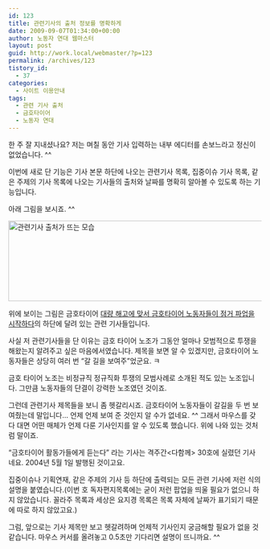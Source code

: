 ```yaml
---
id: 123
title: 관련기사의 출처 정보를 명확하게
date: 2009-09-07T01:34:00+00:00
author: 노동자 연대 웹마스터
layout: post
guid: http://work.local/webmaster/?p=123
permalink: /archives/123
tistory_id:
  - 37
categories:
  - 사이트 이용안내
tags:
  - 관련 기사 출처
  - 금호타이어
  - 노동자 연대
---
```

한 주 잘 지내셨나요? 저는 며칠 동안 기사 입력하는 내부 에디터를 손보느라고 정신이 없었습니다. ^^

이번에 새로 단 기능은 기사 본문 하단에 나오는 관련기사 목록, 집중이슈 기사 목록, 같은 주제의 기사 목록에 나오는 기사들의 출처와 날짜를 명확히 알아볼 수 있도록 하는 기능입니다.

아래 그림을 보시죠. ^^

<img src="http://work.local/webmaster/wp-content/uploads/1/cfile9.uf.171BB94C4D08471D4E5971.png" class="aligncenter" width="560" height="160" alt="관련기사 출처가 뜨는 모습" />

위에 보이는 그림은 금호타이어 <a href="http://wspaper.org/article/6931" target="_blank">대량 해고에 맞서 금호타이어 노동자들이 점거 파업을 시작하다</a>의 하단에 달려 있는 관련 기사들입니다.

사실 저 관련기사들을 단 이유는 금호 타이어 노조가 그동안 얼마나 모범적으로 투쟁을 해왔는지 알려주고 싶은 마음에서였습니다. 제목을 보면 알 수 있겠지만, 금호타이어 노동자들은 상당히 여러 번 “갈 길을 보여주”었군요. ㅋ

금호 타이어 노조는 비정규직 정규직화 투쟁의 모범사례로 소개된 적도 있는 노조입니다. 그만큼 노동자들의 단결이 강력한 노조였던 것이죠.

그런데 관련기사 제목들을 보니 좀 헷갈리시죠. 금호타이어 노동자들이 갈길을 두 번 보여줬는데 말입니다&#8230; 언제 언제 보여 준 것인지 알 수가 없네요. ^^ 그래서 마우스를 갖다 대면 어떤 매체가 언제 다룬 기사인지를 알 수 있도록 했습니다. 위에 나와 있는 것처럼 말이죠.

“금호타이어 활동가들에게 듣는다” 라는 기사는 격주간<다함께> 30호에 실렸던 기사네요. 2004년 5월 1일 발행된 것이고요.

집중이슈나 기획연재, 같은 주제의 기사 등 하단에 출력되는 모든 관련 기사에 저런 식의 설명을 붙였습니다.(이번 호 독자편지목록에는 굳이 저런 팝업을 띄울 필요가 없으니 하지 않았습니다. 꼴라주 목록과 세상은 요지경 목록은 목록 자체에 날짜가 표기되기 때문에 따로 하지 않았고요.)

그럼, 앞으로는 기사 제목만 보고 헷갈려하며 언제적 기사인지 궁금해할 필요가 없을 것 같습니다. 마우스 커서를 올려놓고 0.5초만 기다리면 설명이 뜨니까요. ^^